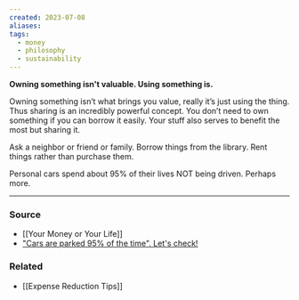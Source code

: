```yaml
---
created: 2023-07-08
aliases: 
tags:
  - money
  - philosophy
  - sustainability
---
```

**Owning something isn't valuable. Using something is.**

Owning something isn’t what brings you value, really it’s just using the thing. Thus sharing is an incredibly powerful concept. You don’t need to own something if you can borrow it easily. Your stuff also serves to benefit the most but sharing it.

Ask a neighbor or friend or family. Borrow things from the library. Rent things rather than purchase them. 

Personal cars spend about 95% of their lives NOT being driven. Perhaps more.

****
### Source
- [[Your Money or Your Life]]
- ["Cars are parked 95% of the time". Let's check!](https://www.reinventingparking.org/2013/02/cars-are-parked-95-of-time-lets-check.html)

### Related
- [[Expense Reduction Tips]]